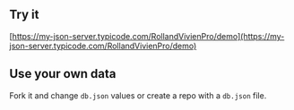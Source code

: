 ## Try it

[https://my-json-server.typicode.com/RollandVivienPro/demo](https://my-json-server.typicode.com/RollandVivienPro/demo)

## Use your own data

Fork it and change `db.json` values or create a repo with a `db.json` file.
